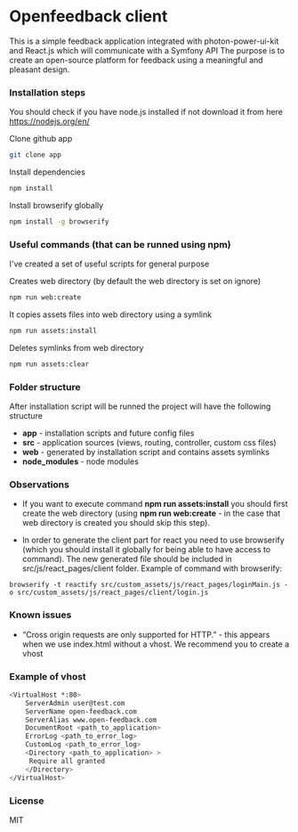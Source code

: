 # Openfeedback client

This is a simple feedback application integrated with photon-power-ui-kit and React.js which will communicate with a Symfony API
The purpose is to create an open-source platform for feedback using a meaningful and pleasant design.

### Installation steps
You should check if you have node.js installed if not download it from here https://nodejs.org/en/

Clone github app
```sh
git clone app
```
Install dependencies
```sh
npm install
```

Install browserify globally
```sh
npm install -g browserify
```

### Useful commands (that can be runned using npm)
I've created a set of useful scripts for general purpose

Creates web directory (by default the web directory is set on ignore)
```sh
npm run web:create
```

It copies assets files into web directory using a symlink
```sh
npm run assets:install
```

Deletes symlinks from web directory
```sh
npm run assets:clear
```
### Folder structure
After installation script will be runned the project will have the following structure
* **app** - installation scripts and future config files
* **src** - application sources (views, routing, controller, custom css files)
* **web** - generated by installation script and contains assets symlinks
* **node_modules** - node modules

### Observations
* If you want to execute command **npm run assets:install** you should first create the web directory (using **npm run web:create** - in the case that web directory is created you should skip this step).

* In order to generate the client part for react you need to use browserify (which you should install it globally for being able to have access to command). The new generated file should be included in src/js/react_pages/client folder. Example of command with browserify:
```
browserify -t reactify src/custom_assets/js/react_pages/loginMain.js -o src/custom_assets/js/react_pages/client/login.js
```


### Known issues
* “Cross origin requests are only supported for HTTP.” - this appears when we use index.html without a vhost. We recommend you to create a vhost

### Example of vhost
```sh
<VirtualHost *:80>
    ServerAdmin user@test.com
    ServerName open-feedback.com
    ServerAlias www.open-feedback.com
    DocumentRoot <path_to_application>
    ErrorLog <path_to_error_log>
    CustomLog <path_to_error_log>
    <Directory <path_to_application> >
     Require all granted
    </Directory>
</VirtualHost>
```

### License
MIT
